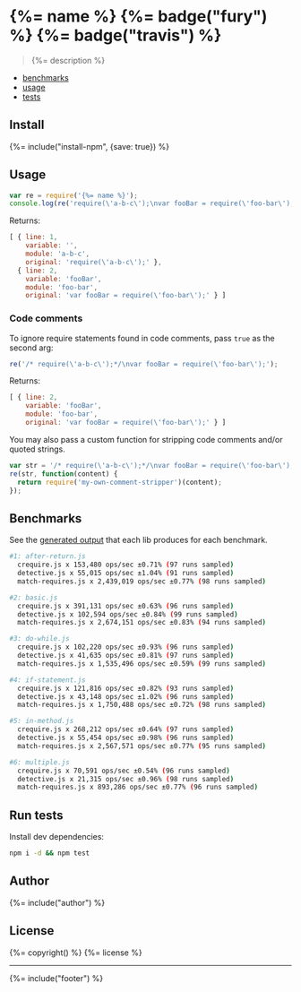 # {%= name %} {%= badge("fury") %} {%= badge("travis") %}

> {%= description %}

- [benchmarks](#benchmarks)
- [usage](#usage)
- [tests](#tests)

## Install

{%= include("install-npm", {save: true}) %}


## Usage

```js
var re = require('{%= name %}');
console.log(re('require(\'a-b-c\');\nvar fooBar = require(\'foo-bar\');'))
```

Returns:

```js
[ { line: 1,
    variable: '',
    module: 'a-b-c',
    original: 'require(\'a-b-c\');' },
  { line: 2,
    variable: 'fooBar',
    module: 'foo-bar',
    original: 'var fooBar = require(\'foo-bar\');' } ]
```

### Code comments

To ignore require statements found in code comments, pass `true` as the second arg:

```js
re('/* require(\'a-b-c\');*/\nvar fooBar = require(\'foo-bar\');');
```

Returns:

```js
[ { line: 2,
    variable: 'fooBar',
    module: 'foo-bar',
    original: 'var fooBar = require(\'foo-bar\');' } ]
```

You may also pass a custom function for stripping code comments and/or quoted strings.

```js
var str = '/* require(\'a-b-c\');*/\nvar fooBar = require(\'foo-bar\');';
re(str, function(content) {
  return require('my-own-comment-stripper')(content);
});
```

## Benchmarks

See the [generated output](https://gist.github.com/jonschlinkert/ed359fe882a5973ee86e) that each lib produces for each benchmark.

```bash
#1: after-return.js
  crequire.js x 153,480 ops/sec ±0.71% (97 runs sampled)
  detective.js x 55,015 ops/sec ±1.04% (91 runs sampled)
  match-requires.js x 2,439,019 ops/sec ±0.77% (98 runs sampled)

#2: basic.js
  crequire.js x 391,131 ops/sec ±0.63% (96 runs sampled)
  detective.js x 102,594 ops/sec ±0.84% (99 runs sampled)
  match-requires.js x 2,674,151 ops/sec ±0.83% (94 runs sampled)

#3: do-while.js
  crequire.js x 102,220 ops/sec ±0.93% (96 runs sampled)
  detective.js x 41,635 ops/sec ±0.81% (97 runs sampled)
  match-requires.js x 1,535,496 ops/sec ±0.59% (99 runs sampled)

#4: if-statement.js
  crequire.js x 121,816 ops/sec ±0.82% (93 runs sampled)
  detective.js x 43,148 ops/sec ±1.02% (96 runs sampled)
  match-requires.js x 1,750,488 ops/sec ±0.72% (98 runs sampled)

#5: in-method.js
  crequire.js x 268,212 ops/sec ±0.64% (97 runs sampled)
  detective.js x 55,454 ops/sec ±0.98% (96 runs sampled)
  match-requires.js x 2,567,571 ops/sec ±0.77% (95 runs sampled)

#6: multiple.js
  crequire.js x 70,591 ops/sec ±0.54% (96 runs sampled)
  detective.js x 21,315 ops/sec ±0.96% (98 runs sampled)
  match-requires.js x 893,286 ops/sec ±0.77% (96 runs sampled)
```


## Run tests

Install dev dependencies:

```bash
npm i -d && npm test
```


## Author
{%= include("author") %}

## License
{%= copyright() %}
{%= license %}

***

{%= include("footer") %}

